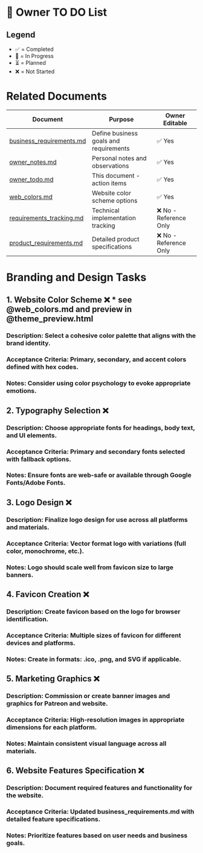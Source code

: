# 📢 Owner TO DO List

## Legend
- ✅ = Completed
- 🔧 = In Progress
- ⏳ = Planned
- ❌ = Not Started

# Related Documents
| Document | Purpose | Owner Editable |
|----------|---------|----------------|
| [business_requirements.md](./business_requirements.md) | Define business goals and requirements | ✅ Yes |
| [owner_notes.md](./owner_notes.md) | Personal notes and observations | ✅ Yes |
| [owner_todo.md](./owner_todo.md) | This document - action items | ✅ Yes |
| [web_colors.md](./web_colors.md) | Website color scheme options | ✅ Yes |
| [requirements_tracking.md](./requirements_tracking.md) | Technical implementation tracking | ❌ No - Reference Only |
| [product_requirements.md](./product_requirements.md) | Detailed product specifications | ❌ No - Reference Only |

# Branding and Design Tasks

## 1. Website Color Scheme ❌ * see @web_colors.md and preview in @theme_preview.html
### **Description:** Select a cohesive color palette that aligns with the brand identity.
### **Acceptance Criteria:** Primary, secondary, and accent colors defined with hex codes.
### **Notes:** Consider using color psychology to evoke appropriate emotions.

## 2. Typography Selection ❌
### **Description:** Choose appropriate fonts for headings, body text, and UI elements.
### **Acceptance Criteria:** Primary and secondary fonts selected with fallback options.
### **Notes:** Ensure fonts are web-safe or available through Google Fonts/Adobe Fonts.

## 3. Logo Design ❌
### **Description:** Finalize logo design for use across all platforms and materials.
### **Acceptance Criteria:** Vector format logo with variations (full color, monochrome, etc.).
### **Notes:** Logo should scale well from favicon size to large banners.

## 4. Favicon Creation ❌
### **Description:** Create favicon based on the logo for browser identification.
### **Acceptance Criteria:** Multiple sizes of favicon for different devices and platforms.
### **Notes:** Create in formats: .ico, .png, and SVG if applicable.

## 5. Marketing Graphics ❌
### **Description:** Commission or create banner images and graphics for Patreon and website.
### **Acceptance Criteria:** High-resolution images in appropriate dimensions for each platform.
### **Notes:** Maintain consistent visual language across all materials.

## 6. Website Features Specification ❌
### **Description:** Document required features and functionality for the website.
### **Acceptance Criteria:** Updated business_requirements.md with detailed feature specifications.
### **Notes:** Prioritize features based on user needs and business goals.



